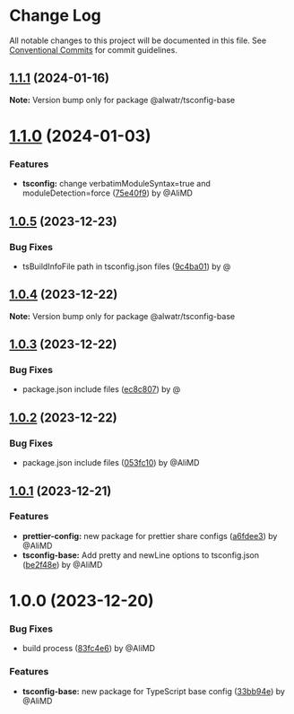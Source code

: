 # Change Log

All notable changes to this project will be documented in this file.
See [Conventional Commits](https://conventionalcommits.org) for commit guidelines.

## [1.1.1](https://github.com/Alwatr/nanolib/compare/@alwatr/tsconfig-base@1.1.0...@alwatr/tsconfig-base@1.1.1) (2024-01-16)

**Note:** Version bump only for package @alwatr/tsconfig-base

# [1.1.0](https://github.com/Alwatr/nanolib/compare/@alwatr/tsconfig-base@1.0.5...@alwatr/tsconfig-base@1.1.0) (2024-01-03)

### Features

* **tsconfig:** change verbatimModuleSyntax=true and moduleDetection=force ([75e40f9](https://github.com/Alwatr/nanolib/commit/75e40f97273e7cb474506a906fa8f8e164f5661c)) by @AliMD

## [1.0.5](https://github.com/Alwatr/nanolib/compare/@alwatr/tsconfig-base@1.0.4...@alwatr/tsconfig-base@1.0.5) (2023-12-23)

### Bug Fixes

* tsBuildInfoFile path in tsconfig.json files ([9c4ba01](https://github.com/Alwatr/nanolib/commit/9c4ba01afdd6657de4e5feef09bb6ee03d9ce053)) by @

## [1.0.4](https://github.com/Alwatr/nanolib/compare/@alwatr/tsconfig-base@1.0.3...@alwatr/tsconfig-base@1.0.4) (2023-12-22)

**Note:** Version bump only for package @alwatr/tsconfig-base

## [1.0.3](https://github.com/Alwatr/nanolib/compare/@alwatr/tsconfig-base@1.0.2...@alwatr/tsconfig-base@1.0.3) (2023-12-22)

### Bug Fixes

* package.json include files ([ec8c807](https://github.com/Alwatr/nanolib/commit/ec8c8075ea88d669a84037077b01f92f6ea078f1)) by @

## [1.0.2](https://github.com/Alwatr/nanolib/compare/@alwatr/tsconfig-base@1.0.1...@alwatr/tsconfig-base@1.0.2) (2023-12-22)

### Bug Fixes

* package.json include files ([053fc10](https://github.com/Alwatr/nanolib/commit/053fc10b518038647136db9ada2433e27ecb2e63)) by @AliMD

## [1.0.1](https://github.com/Alwatr/nanolib/compare/@alwatr/tsconfig-base@1.0.0...@alwatr/tsconfig-base@1.0.1) (2023-12-21)

### Features

* **prettier-config:** new package for prettier share configs ([a6fdee3](https://github.com/Alwatr/nanolib/commit/a6fdee34591abb1d19e7ea7e431bd6624e2ea6d4)) by @AliMD
* **tsconfig-base:** Add pretty and newLine options to tsconfig.json ([be2f48e](https://github.com/Alwatr/nanolib/commit/be2f48efde7e669eb858d0011ef4771b46f1d768)) by @AliMD

# 1.0.0 (2023-12-20)

### Bug Fixes

- build process ([83fc4e6](https://github.com/Alwatr/nanolib/commit/83fc4e609f86c25291e5f89016d6777bf197ffcb)) by @AliMD

### Features

- **tsconfig-base:** new package for TypeScript base config ([33bb94e](https://github.com/Alwatr/nanolib/commit/33bb94e38ab34634a26d51643f308cc651da695a)) by @AliMD
